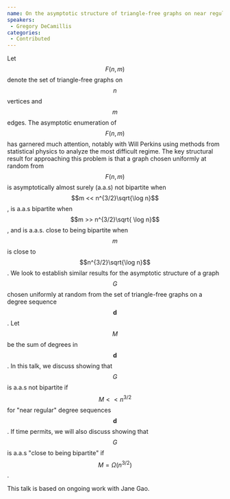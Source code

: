 ```yaml
--- 
name: On the asymptotic structure of triangle-free graphs on near regular sparse degree sequences 
speakers: 
 - Gregory DeCamillis  
categories:
 - Contributed
--- 
```

 
Let $$F(n,m)$$ denote the set of triangle-free graphs on $$n$$ vertices and $$m$$ edges. The asymptotic enumeration of $$F(n,m)$$ has garnered much attention, notably with Will Perkins using methods from statistical physics to analyze the most difficult regime. The key structural result for approaching this problem is that a graph chosen uniformly at random from $$F(n,m)$$ is asymptotically almost surely (a.a.s) not bipartite when $$m << n^{3/2}\sqrt{\log n}$$, is a.a.s bipartite when $$m >> n^{3/2}\sqrt{ \log n}$$, and is a.a.s. close to being bipartite when $$m$$ is close to $$n^{3/2}\sqrt{\log n}$$. We look to establish similar results for the asymptotic structure of a graph $$G$$ chosen uniformly at random from the set of triangle-free graphs on a degree sequence $$\boldsymbol{d}$$. Let $$M$$ be the sum of degrees in $$\boldsymbol{d}$$. In this talk, we discuss showing that $$G$$ is a.a.s not bipartite if $$M << n^{3/2}$$ for "near regular" degree sequences $$\boldsymbol{d}$$. If time permits, we will also discuss showing that $$G$$ is a.a.s "close to being bipartite" if $$M = \Omega(n^{3/2})$$.
 
This talk is based on ongoing work with Jane Gao.
